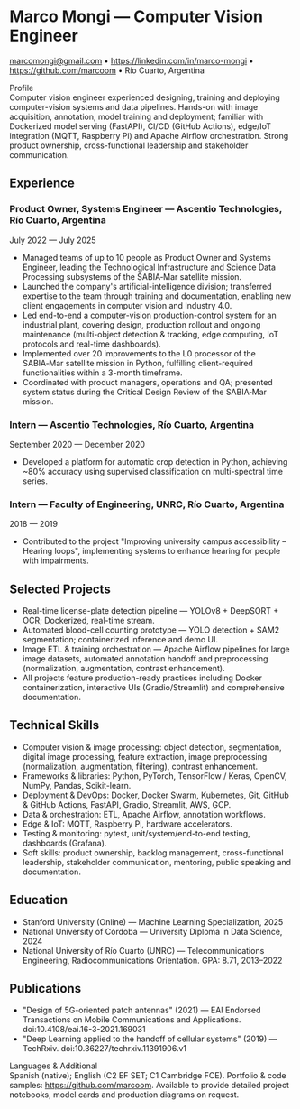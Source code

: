 # Marco Mongi — Computer Vision Engineer  
marcomongi@gmail.com • https://linkedin.com/in/marco-mongi • https://github.com/marcoom • Río Cuarto, Argentina

Profile  
Computer vision engineer experienced designing, training and deploying computer-vision systems and data pipelines. Hands-on with image acquisition, annotation, model training and deployment; familiar with Dockerized model serving (FastAPI), CI/CD (GitHub Actions), edge/IoT integration (MQTT, Raspberry Pi) and Apache Airflow orchestration. Strong product ownership, cross-functional leadership and stakeholder communication.

## Experience

### Product Owner, Systems Engineer — Ascentio Technologies, Río Cuarto, Argentina  
July 2022 — July 2025
- Managed teams of up to 10 people as Product Owner and Systems Engineer, leading the Technological Infrastructure and Science Data Processing subsystems of the SABIA‑Mar satellite mission.  
- Launched the company's artificial-intelligence division; transferred expertise to the team through training and documentation, enabling new client engagements in computer vision and Industry 4.0.  
- Led end-to-end a computer-vision production-control system for an industrial plant, covering design, production rollout and ongoing maintenance (multi-object detection & tracking, edge computing, IoT protocols and real-time dashboards).  
- Implemented over 20 improvements to the L0 processor of the SABIA‑Mar satellite mission in Python, fulfilling client-required functionalities within a 3-month timeframe.  
- Coordinated with product managers, operations and QA; presented system status during the Critical Design Review of the SABIA‑Mar mission.

### Intern — Ascentio Technologies, Río Cuarto, Argentina  
September 2020 — December 2020
- Developed a platform for automatic crop detection in Python, achieving ~80% accuracy using supervised classification on multi-spectral time series.

### Intern — Faculty of Engineering, UNRC, Río Cuarto, Argentina  
2018 — 2019
- Contributed to the project "Improving university campus accessibility – Hearing loops", implementing systems to enhance hearing for people with impairments.

## Selected Projects
- Real-time license-plate detection pipeline — YOLOv8 + DeepSORT + OCR; Dockerized, real-time stream.  
- Automated blood-cell counting prototype — YOLO detection + SAM2 segmentation; containerized inference and demo UI.  
- Image ETL & training orchestration — Apache Airflow pipelines for large image datasets, automated annotation handoff and preprocessing (normalization, augmentation, contrast enhancement).  
- All projects feature production-ready practices including Docker containerization, interactive UIs (Gradio/Streamlit) and comprehensive documentation.

## Technical Skills
- Computer vision & image processing: object detection, segmentation, digital image processing, feature extraction, image preprocessing (normalization, augmentation, filtering), contrast enhancement.  
- Frameworks & libraries: Python, PyTorch, TensorFlow / Keras, OpenCV, NumPy, Pandas, Scikit-learn.  
- Deployment & DevOps: Docker, Docker Swarm, Kubernetes, Git, GitHub & GitHub Actions, FastAPI, Gradio, Streamlit, AWS, GCP.  
- Data & orchestration: ETL, Apache Airflow, annotation workflows.  
- Edge & IoT: MQTT, Raspberry Pi, hardware accelerators.  
- Testing & monitoring: pytest, unit/system/end-to-end testing, dashboards (Grafana).  
- Soft skills: product ownership, backlog management, cross-functional leadership, stakeholder communication, mentoring, public speaking and documentation.

## Education
- Stanford University (Online) — Machine Learning Specialization, 2025  
- National University of Córdoba — University Diploma in Data Science, 2024  
- National University of Río Cuarto (UNRC) — Telecommunications Engineering, Radiocommunications Orientation. GPA: 8.71, 2013–2022

## Publications
- "Design of 5G-oriented patch antennas" (2021) — EAI Endorsed Transactions on Mobile Communications and Applications. doi:10.4108/eai.16-3-2021.169031  
- "Deep Learning applied to the handoff of cellular systems" (2019) — TechRxiv. doi:10.36227/techrxiv.11391906.v1

Languages & Additional  
Spanish (native); English (C2 EF SET; C1 Cambridge FCE). Portfolio & code samples: https://github.com/marcoom. Available to provide detailed project notebooks, model cards and production diagrams on request.